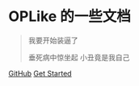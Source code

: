 # OPLike 的一些文档



> 我要开始装逼了
>
> 垂死病中惊坐起 小丑竟是我自己



[GitHub](https://github.com/OPLike)
[Get Started](#quick-start)



